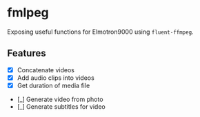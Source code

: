# fmlpeg

Exposing useful functions for Elmotron9000 using `fluent-ffmpeg`.

## Features

- [x] Concatenate videos
- [x] Add audio clips into videos
- [x] Get duration of media file
- [_] Generate video from photo
- [_] Generate subtitles for video
